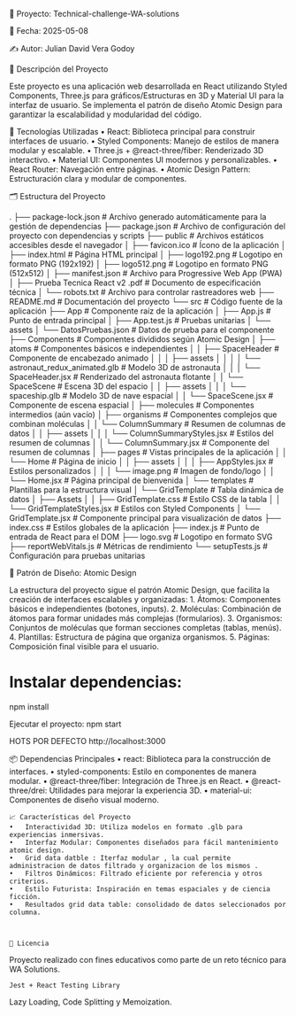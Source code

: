 📌 Proyecto: Technical-challenge-WA-solutions

📅 Fecha: 2025-05-08

✍️ Autor: Julian David Vera Godoy

🚀 Descripción del Proyecto

Este proyecto es una aplicación web desarrollada en React utilizando Styled Components, Three.js para gráficos/Estructuras en 3D y Material UI para la interfaz de usuario. Se implementa el patrón de diseño Atomic Design para garantizar la escalabilidad y modularidad del código.

🔧 Tecnologías Utilizadas
	•	React: Biblioteca principal para construir interfaces de usuario.
	•	Styled Components: Manejo de estilos de manera modular y escalable.
	•	Three.js + @react-three/fiber: Renderizado 3D interactivo.
	•	Material UI: Componentes UI modernos y personalizables.
	•	React Router: Navegación entre páginas.
	•	Atomic Design Pattern: Estructuración clara y modular de componentes.

🗂️ Estructura del Proyecto


.
├── package-lock.json       # Archivo generado automáticamente para la gestión de dependencias
├── package.json            # Archivo de configuración del proyecto con dependencias y scripts
├── public                  # Archivos estáticos accesibles desde el navegador
│   ├── favicon.ico         # Ícono de la aplicación
│   ├── index.html          # Página HTML principal
│   ├── logo192.png         # Logotipo en formato PNG (192x192)
│   ├── logo512.png         # Logotipo en formato PNG (512x512)
│   ├── manifest.json       # Archivo para Progressive Web App (PWA)
│   ├── Prueba Tecnica React v2 .pdf # Documento de especificación técnica
│   └── robots.txt          # Archivo para controlar rastreadores web
├── README.md               # Documentación del proyecto
└── src                     # Código fuente de la aplicación
    ├── App                 # Componente raíz de la aplicación
    │   ├── App.js          # Punto de entrada principal
    │   ├── App.test.js     # Pruebas unitarias
    │   └── assets
    │       └── DatosPruebas.json # Datos de prueba para el componente
    ├── Components          # Componentes divididos según Atomic Design
    │   ├── atoms           # Componentes básicos e independientes
    │   │   ├── SpaceHeader # Componente de encabezado animado
    │   │   │   ├── assets
    │   │   │   │   └── astronaut_redux_animated.glb # Modelo 3D de astronauta
    │   │   │   └── SpaceHeader.jsx # Renderizado del astronauta flotante
    │   │   └── SpaceScene  # Escena 3D del espacio
    │   │       ├── assets
    │   │       │   └── spaceship.glb # Modelo 3D de nave espacial
    │   │       └── SpaceScene.jsx    # Componente de escena espacial
    │   ├── molecules        # Componentes intermedios (aún vacío)
    │   ├── organisms        # Componentes complejos que combinan moléculas
    │   │   └── ColumnSummary # Resumen de columnas de datos
    │   │       ├── assets
    │   │       │   └── ColumnSummaryStyles.jsx # Estilos del resumen de columnas
    │   │       └── ColumnSummary.jsx # Componente del resumen de columnas
    │   ├── pages            # Vistas principales de la aplicación
    │   │   └── Home         # Página de inicio
    │   │       ├── assets
    │   │       │   ├── AppStyles.jsx # Estilos personalizados
    │   │       │   └── image.png     # Imagen de fondo/logo
    │   │       └── Home.jsx          # Página principal de bienvenida
    │   └── templates       # Plantillas para la estructura visual
    │       └── GridTemplate # Tabla dinámica de datos
    │           ├── Assets
    │           │   ├── GridTemplate.css      # Estilo CSS de la tabla
    │           │   └── GridTemplateStyles.jsx # Estilos con Styled Components
    │           └── GridTemplate.jsx # Componente principal para visualización de datos
    ├── index.css           # Estilos globales de la aplicación
    ├── index.js            # Punto de entrada de React para el DOM
    ├── logo.svg            # Logotipo en formato SVG
    ├── reportWebVitals.js  # Métricas de rendimiento
    └── setupTests.js       # Configuración para pruebas unitarias



🧩 Patrón de Diseño: Atomic Design

La estructura del proyecto sigue el patrón Atomic Design, que facilita la creación de interfaces escalables y organizadas:
	1.	Átomos: Componentes básicos e independientes (botones, inputs).
	2.	Moléculas: Combinación de átomos para formar unidades más complejas (formularios).
	3.	Organismos: Conjuntos de moléculas que forman secciones completas (tablas, menús).
	4.	Plantillas: Estructura de página que organiza organismos.
	5.	Páginas: Composición final visible para el usuario.


# Instalar dependencias:
npm install

Ejecutar el proyecto:
npm start


HOTS POR DEFECTO http://localhost:3000


📦 Dependencias Principales
	•	react: Biblioteca para la construcción de interfaces.
	•	styled-components: Estilo en componentes de manera modular.
	•	@react-three/fiber: Integración de Three.js en React.
	•	@react-three/drei: Utilidades para mejorar la experiencia 3D.
	•	material-ui: Componentes de diseño visual moderno.


    📈 Características del Proyecto
	•	Interactividad 3D: Utiliza modelos en formato .glb para experiencias inmersivas.
	•	Interfaz Modular: Componentes diseñados para fácil mantenimiento atomic design.
	•	Grid data datble : Iterfaz modular , la cual permite administracion de datos filtrado y organizacion de los mismos .
	•	Filtros Dinámicos: Filtrado eficiente por referencia y otros criterios.
	•	Estilo Futurista: Inspiración en temas espaciales y de ciencia ficción.
	•	Resultados grid data table: consolidado de datos seleccionados por columna.



    📝 Licencia

Proyecto realizado con fines educativos como parte de un reto técnico para WA Solutions.



    Jest + React Testing Library 
Lazy Loading, Code Splitting y Memoization.
